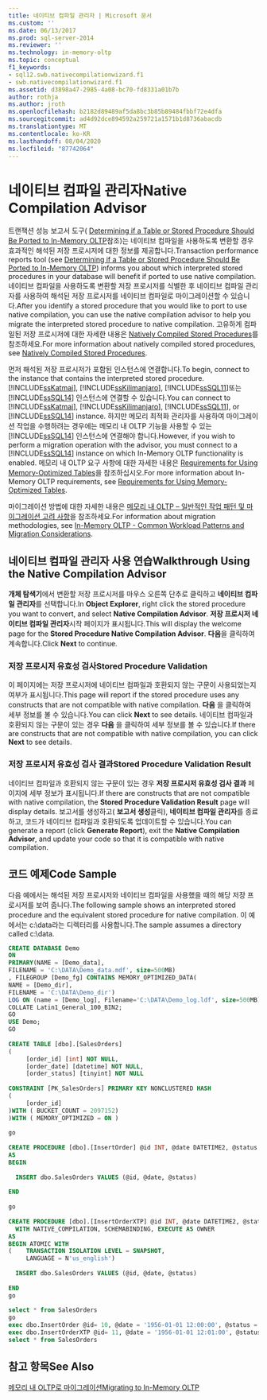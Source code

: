 ```yaml
---
title: 네이티브 컴파일 관리자 | Microsoft 문서
ms.custom: ''
ms.date: 06/13/2017
ms.prod: sql-server-2014
ms.reviewer: ''
ms.technology: in-memory-oltp
ms.topic: conceptual
f1_keywords:
- sql12.swb.nativecompilationwizard.f1
- swb.nativecompilationwizard.f1
ms.assetid: d3898a47-2985-4a08-bc70-fd8331a01b7b
author: rothja
ms.author: jroth
ms.openlocfilehash: b2182d89489af5da8bc3b85b89484fbbf72e4dfa
ms.sourcegitcommit: ad4d92dce894592a259721a1571b1d8736abacdb
ms.translationtype: MT
ms.contentlocale: ko-KR
ms.lasthandoff: 08/04/2020
ms.locfileid: "87742064"
---
```

# <a name="native-compilation-advisor"></a><span data-ttu-id="deb5d-102">네이티브 컴파일 관리자</span><span class="sxs-lookup"><span data-stu-id="deb5d-102">Native Compilation Advisor</span></span>
  <span data-ttu-id="deb5d-103">트랜잭션 성능 보고서 도구( [Determining if a Table or Stored Procedure Should Be Ported to In-Memory OLTP](determining-if-a-table-or-stored-procedure-should-be-ported-to-in-memory-oltp.md)참조)는 네이티브 컴파일을 사용하도록 변환할 경우 효과적인 해석된 저장 프로시저에 대한 정보를 제공합니다.</span><span class="sxs-lookup"><span data-stu-id="deb5d-103">Transaction performance reports tool (see [Determining if a Table or Stored Procedure Should Be Ported to In-Memory OLTP](determining-if-a-table-or-stored-procedure-should-be-ported-to-in-memory-oltp.md)) informs you about which interpreted stored procedures in your database will benefit if ported to use native compilation.</span></span> <span data-ttu-id="deb5d-104">네이티브 컴파일을 사용하도록 변환할 저장 프로시저를 식별한 후 네이티브 컴파일 관리자를 사용하여 해석된 저장 프로시저를 네이티브 컴파일로 마이그레이션할 수 있습니다.</span><span class="sxs-lookup"><span data-stu-id="deb5d-104">After you identify a stored procedure that you would like to port to use native compilation, you can use the native compilation advisor to help you migrate the interpreted stored procedure to native compilation.</span></span> <span data-ttu-id="deb5d-105">고유하게 컴파일된 저장 프로시저에 대한 자세한 내용은 [Natively Compiled Stored Procedures](natively-compiled-stored-procedures.md)를 참조하세요.</span><span class="sxs-lookup"><span data-stu-id="deb5d-105">For more information about natively compiled stored procedures, see [Natively Compiled Stored Procedures](natively-compiled-stored-procedures.md).</span></span>  
  
 <span data-ttu-id="deb5d-106">먼저 해석된 저장 프로시저가 포함된 인스턴스에 연결합니다.</span><span class="sxs-lookup"><span data-stu-id="deb5d-106">To begin, connect to the instance that contains the interpreted stored procedure.</span></span> <span data-ttu-id="deb5d-107">[!INCLUDE[ssKatmai](../../includes/sskatmai-md.md)], [!INCLUDE[ssKilimanjaro](../../includes/sskilimanjaro-md.md)], [!INCLUDE[ssSQL11](../../includes/sssql11-md.md)]또는 [!INCLUDE[ssSQL14](../../includes/sssql14-md.md)] 인스턴스에 연결할 수 있습니다.</span><span class="sxs-lookup"><span data-stu-id="deb5d-107">You can connect to [!INCLUDE[ssKatmai](../../includes/sskatmai-md.md)], [!INCLUDE[ssKilimanjaro](../../includes/sskilimanjaro-md.md)], [!INCLUDE[ssSQL11](../../includes/sssql11-md.md)], or [!INCLUDE[ssSQL14](../../includes/sssql14-md.md)] instance.</span></span> <span data-ttu-id="deb5d-108">하지만 메모리 최적화 관리자를 사용하여 마이그레이션 작업을 수행하려는 경우에는 메모리 내 OLTP 기능을 사용할 수 있는 [!INCLUDE[ssSQL14](../../includes/sssql14-md.md)] 인스턴스에 연결해야 합니다.</span><span class="sxs-lookup"><span data-stu-id="deb5d-108">However, if you wish to perform a migration operation with the advisor, you must connect to a [!INCLUDE[ssSQL14](../../includes/sssql14-md.md)] instance on which In-Memory OLTP functionality is enabled.</span></span> <span data-ttu-id="deb5d-109">메모리 내 OLTP 요구 사항에 대한 자세한 내용은 [Requirements for Using Memory-Optimized Tables](memory-optimized-tables.md)을 참조하십시오.</span><span class="sxs-lookup"><span data-stu-id="deb5d-109">For more information about In-Memory OLTP requirements, see [Requirements for Using Memory-Optimized Tables](memory-optimized-tables.md).</span></span>  
  
 <span data-ttu-id="deb5d-110">마이그레이션 방법에 대한 자세한 내용은 [메모리 내 OLTP – 일반적인 작업 패턴 및 마이그레이션 고려 사항](https://msdn.microsoft.com/library/dn673538.aspx)을 참조하세요.</span><span class="sxs-lookup"><span data-stu-id="deb5d-110">For information about migration methodologies, see [In-Memory OLTP - Common Workload Patterns and Migration Considerations](https://msdn.microsoft.com/library/dn673538.aspx).</span></span>  
  
## <a name="walkthrough-using-the-native-compilation-advisor"></a><span data-ttu-id="deb5d-111">네이티브 컴파일 관리자 사용 연습</span><span class="sxs-lookup"><span data-stu-id="deb5d-111">Walkthrough Using the Native Compilation Advisor</span></span>  
 <span data-ttu-id="deb5d-112">**개체 탐색기**에서 변환할 저장 프로시저를 마우스 오른쪽 단추로 클릭하고 **네이티브 컴파일 관리자**를 선택합니다.</span><span class="sxs-lookup"><span data-stu-id="deb5d-112">In **Object Explorer**, right click the stored procedure you want to convert, and select **Native Compilation Advisor**.</span></span> <span data-ttu-id="deb5d-113">**저장 프로시저 네이티브 컴파일 관리자**시작 페이지가 표시됩니다.</span><span class="sxs-lookup"><span data-stu-id="deb5d-113">This will display the welcome page for the **Stored Procedure Native Compilation Advisor**.</span></span> <span data-ttu-id="deb5d-114">**다음**을 클릭하여 계속합니다.</span><span class="sxs-lookup"><span data-stu-id="deb5d-114">Click **Next** to continue.</span></span>  
  
### <a name="stored-procedure-validation"></a><span data-ttu-id="deb5d-115">저장 프로시저 유효성 검사</span><span class="sxs-lookup"><span data-stu-id="deb5d-115">Stored Procedure Validation</span></span>  
 <span data-ttu-id="deb5d-116">이 페이지에는 저장 프로시저에 네이티브 컴파일과 호환되지 않는 구문이 사용되었는지 여부가 표시됩니다.</span><span class="sxs-lookup"><span data-stu-id="deb5d-116">This page will report if the stored procedure uses any constructs that are not compatible with native compilation.</span></span> <span data-ttu-id="deb5d-117">**다음** 을 클릭하여 세부 정보를 볼 수 있습니다.</span><span class="sxs-lookup"><span data-stu-id="deb5d-117">You can click **Next** to see details.</span></span> <span data-ttu-id="deb5d-118">네이티브 컴파일과 호환되지 않는 구문이 있는 경우 **다음** 을 클릭하여 세부 정보를 볼 수 있습니다.</span><span class="sxs-lookup"><span data-stu-id="deb5d-118">If there are constructs that are not compatible with native compilation, you can click **Next** to see details.</span></span>  
  
### <a name="stored-procedure-validation-result"></a><span data-ttu-id="deb5d-119">저장 프로시저 유효성 검사 결과</span><span class="sxs-lookup"><span data-stu-id="deb5d-119">Stored Procedure Validation Result</span></span>  
 <span data-ttu-id="deb5d-120">네이티브 컴파일과 호환되지 않는 구문이 있는 경우 **저장 프로시저 유효성 검사 결과** 페이지에 세부 정보가 표시됩니다.</span><span class="sxs-lookup"><span data-stu-id="deb5d-120">If there are constructs that are not compatible with native compilation, the **Stored Procedure Validation Result** page will display details.</span></span> <span data-ttu-id="deb5d-121">보고서를 생성하고( **보고서 생성**클릭), **네이티브 컴파일 관리자**를 종료하고, 코드가 네이티브 컴파일과 호환되도록 업데이트할 수 있습니다.</span><span class="sxs-lookup"><span data-stu-id="deb5d-121">You can generate a report (click **Generate Report**), exit the **Native Compilation Advisor**, and update your code so that it is compatible with native compilation.</span></span>  
  
## <a name="code-sample"></a><span data-ttu-id="deb5d-122">코드 예제</span><span class="sxs-lookup"><span data-stu-id="deb5d-122">Code Sample</span></span>  
 <span data-ttu-id="deb5d-123">다음 예에서는 해석된 저장 프로시저와 네이티브 컴파일을 사용했을 때의 해당 저장 프로시저를 보여 줍니다.</span><span class="sxs-lookup"><span data-stu-id="deb5d-123">The following sample shows an interpreted stored procedure and the equivalent stored procedure for native compilation.</span></span> <span data-ttu-id="deb5d-124">이 예에서는 c:\data라는 디렉터리를 사용합니다.</span><span class="sxs-lookup"><span data-stu-id="deb5d-124">The sample assumes a directory called c:\data.</span></span>  
  
```sql  
CREATE DATABASE Demo  
ON  
PRIMARY(NAME = [Demo_data],  
FILENAME = 'C:\DATA\Demo_data.mdf', size=500MB)  
, FILEGROUP [Demo_fg] CONTAINS MEMORY_OPTIMIZED_DATA(  
NAME = [Demo_dir],  
FILENAME = 'C:\DATA\Demo_dir')  
LOG ON (name = [Demo_log], Filename='C:\DATA\Demo_log.ldf', size=500MB)  
COLLATE Latin1_General_100_BIN2;  
GO  
USE Demo;  
GO  
  
CREATE TABLE [dbo].[SalesOrders]  
(  
     [order_id] [int] NOT NULL,  
     [order_date] [datetime] NOT NULL,  
     [order_status] [tinyint] NOT NULL  
  
CONSTRAINT [PK_SalesOrders] PRIMARY KEY NONCLUSTERED HASH   
(  
     [order_id]  
)WITH ( BUCKET_COUNT = 2097152)  
)WITH ( MEMORY_OPTIMIZED = ON )  
  
go  
  
CREATE PROCEDURE [dbo].[InsertOrder] @id INT, @date DATETIME2, @status TINYINT  
AS   
BEGIN   
  
  INSERT dbo.SalesOrders VALUES (@id, @date, @status)  
  
END  
  
go  
  
CREATE PROCEDURE [dbo].[InsertOrderXTP] @id INT, @date DATETIME2, @status TINYINT  
  WITH NATIVE_COMPILATION, SCHEMABINDING, EXECUTE AS OWNER  
AS   
BEGIN ATOMIC WITH   
(    TRANSACTION ISOLATION LEVEL = SNAPSHOT,  
     LANGUAGE = N'us_english')  
  
  INSERT dbo.SalesOrders VALUES (@id, @date, @status)  
  
END  
go  
  
select * from SalesOrders  
go  
exec dbo.InsertOrder @id= 10, @date = '1956-01-01 12:00:00', @status = 1 ;  
exec dbo.InsertOrderXTP @id= 11, @date = '1956-01-01 12:01:00', @status = 2 ;  
select * from SalesOrders  
```  
  
## <a name="see-also"></a><span data-ttu-id="deb5d-125">참고 항목</span><span class="sxs-lookup"><span data-stu-id="deb5d-125">See Also</span></span>  
 [<span data-ttu-id="deb5d-126">메모리 내 OLTP로 마이그레이션</span><span class="sxs-lookup"><span data-stu-id="deb5d-126">Migrating to In-Memory OLTP</span></span>](migrating-to-in-memory-oltp.md)  
  
  
